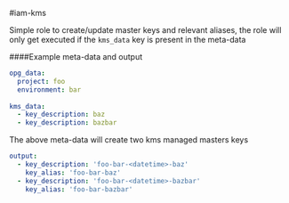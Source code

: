 #iam-kms

Simple role to create/update master keys and relevant aliases, the role will 
only get executed if the `kms_data` key is present in the meta-data

####Example meta-data and output
```yaml
opg_data:
  project: foo
  environment: bar
  
kms_data:
  - key_description: baz
  - key_description: bazbar
```

The above meta-data will create two kms managed masters keys

```yaml
output:
  - key_description: 'foo-bar-<datetime>-baz'
    key_alias: 'foo-bar-baz'
  - key_description: 'foo-bar-<datetime>-bazbar'
    key_alias: 'foo-bar-bazbar'   
```
